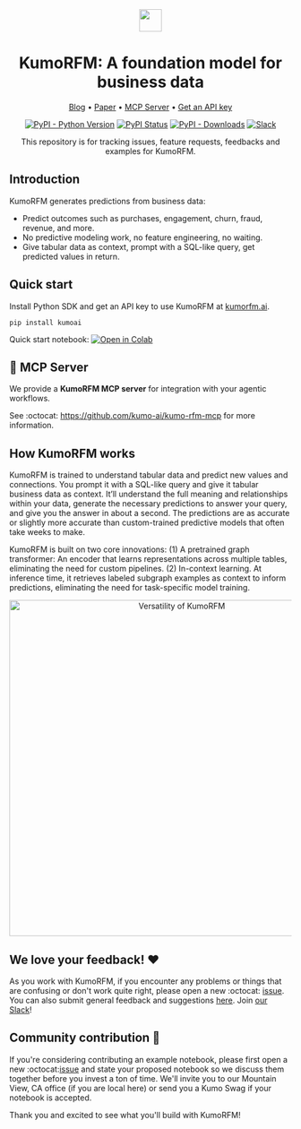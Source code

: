 <div align="center">
  <img src="https://kumo-ai.github.io/kumo-sdk/docs/_static/kumo-logo.svg" height="40"/>
  <h1>KumoRFM: A foundation model for business data</h1>
</div>

<div align="center">
  <p>
    <a href="https://kumo.ai/company/news/kumo-relational-foundation-model/">Blog</a> •
    <a href="https://kumo.ai/research/kumo_relational_foundation_model.pdf">Paper</a> •
    <a href="https://github.com/kumo-ai/kumo-rfm">MCP Server</a> •
    <a href="https://kumorfm.ai">Get an API key</a>
  </p>

  [![PyPI - Python Version](https://img.shields.io/pypi/pyversions/kumoai?color=FC1373)](https://pypi.org/project/kumoai/)
  [![PyPI Status](https://img.shields.io/pypi/v/kumoai.svg?color=FC1373)](https://pypi.org/project/kumoai/)
  [![PyPI - Downloads](https://img.shields.io/pypi/dm/kumoai?color=FC1373)](https://pepy.tech/project/kumoai)
  [![Slack](https://img.shields.io/badge/slack-join-pink.svg?logo=slack&color=FC1373)](https://join.slack.com/t/kumoaibuilders/shared_invite/zt-2z9uih3lf-fPM1z2ACZg~oS3ObmiQLKQ)

  This repository is for tracking issues, feature requests, feedbacks and examples for KumoRFM.
</div>

## Introduction
KumoRFM generates predictions from business data:
- Predict outcomes such as purchases, engagement, churn, fraud, revenue, and more.
- No predictive modeling work, no feature engineering, no waiting.
- Give tabular data as context, prompt with a SQL-like query, get predicted values in return.

## Quick start
Install Python SDK and get an API key to use KumoRFM at [kumorfm.ai](https://kumorfm.ai).
```
pip install kumoai
```
Quick start notebook: [![Open in Colab](https://colab.research.google.com/assets/colab-badge.svg)](https://colab.research.google.com/github/kumo-ai/kumo-rfm/blob/master/notebooks/quickstart.ipynb)

## 🔬 MCP Server

We provide a **KumoRFM MCP server** for integration with your agentic workflows.

See :octocat: https://github.com/kumo-ai/kumo-rfm-mcp for more information.

## How KumoRFM works
KumoRFM is trained to understand tabular data and predict new values and connections. You prompt it with a SQL-like query and give it tabular business data as context. It’ll understand the full meaning and relationships within your data, generate the necessary predictions to answer your query, and give you the answer in about a second. The predictions are as accurate or slightly more accurate than custom-trained predictive models that often take weeks to make.

KumoRFM is built on two core innovations: (1) A pretrained graph transformer: An encoder that learns representations across multiple tables, eliminating the need for custom pipelines. (2) In-context learning. At inference time, it retrieves labeled subgraph examples as context to inform predictions, eliminating the need for task-specific model training. 

<div align="center">
  <img src="https://kumo-sdk-public.s3.us-west-2.amazonaws.com/rfm-colabs/rfm-tasks.png"
       alt="Versatility of KumoRFM"
       width="600">
</div>

## We love your feedback! :heart:
As you work with KumoRFM, if you encounter any problems or things that are confusing or don't work quite right, please open a new :octocat: [issue](https://github.com/kumo-ai/kumo-rfm/issues/new/choose). You can also submit general feedback and suggestions [here](https://docs.google.com/forms/d/e/1FAIpQLSfr2HYgJN8ghaKyvU0PSRkqrGd_BijL3oyQTnTxLrf8AEk-EA/viewform). Join [our Slack](https://join.slack.com/t/kumoaibuilders/shared_invite/zt-2z9uih3lf-fPM1z2ACZg~oS3ObmiQLKQ)!

## Community contribution 🤝
If you're considering contributing an example notebook, please first open a new :octocat:[issue](https://github.com/kumo-ai/kumo-rfm/issues/new/choose) and state your proposed notebook so we discuss them together before you invest a ton of time. We'll invite you to our Mountain View, CA office (if you are local here) or send you a Kumo Swag if your notebook is accepted.

Thank you and excited to see what you'll build with KumoRFM!
